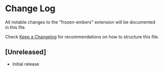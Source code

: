# Change Log

All notable changes to the "frozen-embers" extension will be documented in this file.

Check [Keep a Changelog](http://keepachangelog.com/) for recommendations on how to structure this file.

## [Unreleased]

- Initial release
